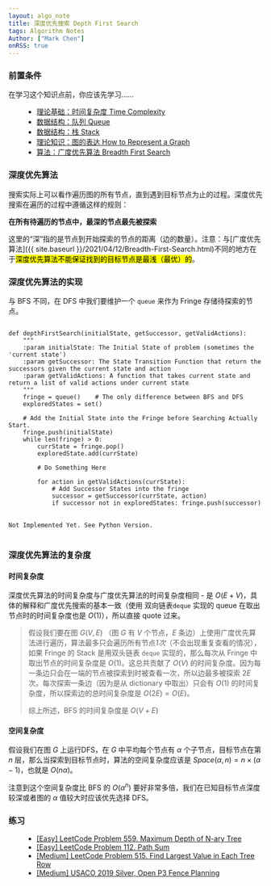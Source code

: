 ```yaml
---
layout: algo_note
title: 深度优先搜索 Depth First Search
tags: Algorithm Notes
Author: ["Mark Chen"]
onRSS: true
---
```


### 前置条件

在学习这个知识点前，你应该先学习……

<ul class="time-vertical" style="margin-left: 32px;">
    <li><online></online><a href="{{ site.baseurl }}/2021/03/02/Time-Complexity.html">理论基础：时间复杂度 Time Complexity</a></li>
    <li><online></online><a href="{{ site.baseurl }}/2021/05/10/Queue.html">数据结构：队列 Queue</a></li>
    <li><online></online><a href="{{ site.baseurl }}/2021/04/15/Stack.html">数据结构：栈 Stack</a></li>
    <li><offline></offline><a href="">理论知识：图的表达 How to Represent a Graph</a></li>
    <li><online></online><a href="{{ site.baseurl }}/2021/04/12/Breadth-First-Search.html">算法：广度优先算法 Breadth First Search</a></li>
</ul>

### 深度优先算法

搜索实际上可以看作遍历图的所有节点，直到遇到目标节点为止的过程。深度优先搜索在遍历的过程中遵循这样的规则：

**在所有待遍历的节点中，最深的节点最先被探索**

这里的“深”指的是节点到开始探索的节点的距离（边的数量）。注意：与[广度优先算法]({{ site.baseurl }}/2021/04/12/Breadth-First-Search.html)不同的地方在于<mark>深度优先算法不能保证找到的目标节点是最浅（最优）的</mark>。

### 深度优先算法的实现

与 BFS 不同，在 DFS 中我们要维护一个 `queue` 来作为 Fringe 存储待探索的节点。

<pre>
<code class="python">
def depthFirstSearch(initialState, getSuccessor, getValidActions):
    """
    :param initialState: The Initial State of problem (sometimes the 'current state')
    :param getSuccessor: The State Transition Function that return the successors given the current state and action
    :param getValidActions: A function that takes current state and return a list of valid actions under current state
    """
    fringe = queue()    # The only difference between BFS and DFS
    exploredStates = set()
    
    # Add the Initial State into the Fringe before Searching Actually Start.
    fringe.push(initialState)
    while len(fringe) > 0:
		currState = fringe.pop()
        exploredState.add(currState)
            
        # Do Something Here
        
        for action in getValidActions(currState):
            # Add Successor States into the fringe
            successor = getSuccessor(currState, action)
            if successor not in exploredStates: fringe.push(successor)
</code>
<code class="java">
Not Implemented Yet. See Python Version.
</code>
</pre>

### 深度优先算法的复杂度

#### 时间复杂度

深度优先算法的时间复杂度与广度优先算法的时间复杂度相同 - 是 $O(E + V)$，具体的解释和广度优先搜索的基本一致（使用 双向链表`deque` 实现的 queue 在取出节点时的时间复杂度也是 $O(1)$），所以直接 quote 过来。

> 假设我们要在图 $G(V, E)$ （图 $G$ 有 $V$ 个节点，$E$ 条边）上使用广度优先算法进行遍历，算法最多只会遍历所有节点*1次*（不会出现重复查看的情况），如果 Fringe 的 Stack 是用双头链表 `deque` 实现的，那么每次从 Fringe 中取出节点的时间复杂度是 $O(1)$。这总共贡献了 $O(V)$ 的时间复杂度。因为每一条边只会在一端的节点被探索到时被查看一次，所以边最多被探索 $2E$ 次。每次探索一条边（因为是从 dictionary 中取出）只会有 $O(1)$ 的时间复杂度，所以探索边的总时间复杂度是 $O(2E) = O(E)$。
> 
> 综上所述，BFS 的时间复杂度是 $O(V + E)$

#### 空间复杂度

假设我们在图 $G$ 上运行DFS，在 $G$ 中平均每个节点有 $\alpha$ 个子节点，目标节点在第 $n$ 层，那么当探索到目标节点时，算法的空间复杂度应该是 $Space(\alpha, n) = n \times (\alpha - 1)$，也就是 $O(n\alpha)$。

注意到这个空间复杂度比 BFS 的 $O(\alpha^n)$ 要好非常多倍，我们在已知目标节点深度较深或者图的 $\alpha$ 值较大时应该优先选择 DFS。

### 练习


<ul class="time-vertical" style="margin-left: 32px;">
        <li><online></online><a href="https://leetcode.com/problems/maximum-depth-of-n-ary-tree/">[Easy] LeetCode Problem 559. Maximum Depth of N-ary Tree</a></li>
        <li><online></online><a href="https://leetcode.com/problems/path-sum/">[Easy] LeetCode Problem 112. Path Sum</a></li>
        <li><online></online><a href="https://leetcode.com/problems/find-largest-value-in-each-tree-row/">[Medium] LeetCode Problem 515. Find Largest Value in Each Tree Row</a></li>
        <li><online></online><a href="http://www.usaco.org/index.php?page=viewproblem2&cpid=944">[Medium] USACO 2019 Silver, Open P3 Fence Planning</a></li>
</ul>
